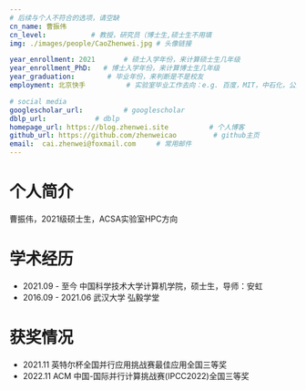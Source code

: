 ```yaml
---
# 后续与个人不符合的选项，请空缺
cn_name: 曹振伟
cn_level:           # 教授，研究员（博士生,硕士生不用填
img: ./images/people/CaoZhenwei.jpg # 头像链接

year_enrollment: 2021       # 硕士入学年份，来计算硕士生几年级
year_enrollment_PhD:   # 博士入学年份，来计算博士生几年级
year_graduation:        # 毕业年份，来判断是不是校友
employment: 北京快手          # 实验室毕业工作去向：e.g. 百度，MIT，中石化，公务员

# social media
googlescholar_url:          # googlescholar
dblp_url:            # dblp
homepage_url: https://blog.zhenwei.site          # 个人博客
github_url: https://github.com/zhenweicao         # github主页
email:  cai.zhenwei@foxmail.com     # 常用邮件
---
```


# 个人简介

曹振伟，2021级硕士生，ACSA实验室HPC方向

# 学术经历

* 2021.09 - 至今 中国科学技术大学计算机学院，硕士生，导师：安虹
* 2016.09 - 2021.06 武汉大学 弘毅学堂

# 获奖情况

* 2021.11 英特尔杯全国并行应用挑战赛最佳应用全国三等奖
* 2022.11 ACM 中国-国际并行计算挑战赛(IPCC2022)全国三等奖